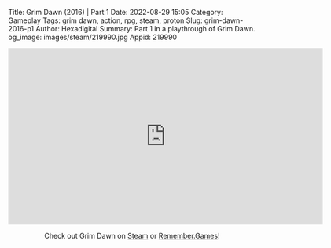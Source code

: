Title: Grim Dawn (2016) | Part 1
Date: 2022-08-29 15:05
Category: Gameplay
Tags: grim dawn, action, rpg, steam, proton
Slug: grim-dawn-2016-p1
Author: Hexadigital
Summary: Part 1 in a playthrough of Grim Dawn.
og_image: images/steam/219990.jpg
Appid: 219990

<center><iframe src="https://www.youtube.com/embed/twyQs40IUR0?feature=oembed" allow="accelerometer; autoplay; encrypted-media; gyroscope; picture-in-picture" width="640" height="360" frameborder="0"></iframe>

Check out Grim Dawn on [Steam](https://store.steampowered.com/app/219990/?curator_clanid=34633900) or [Remember.Games](https://remember.games/game/178/)!</center>